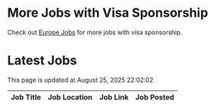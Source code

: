 # More Jobs with Visa Sponsorship

Check out [Europe Jobs](https://github.com/sureshparimi/europejobs#latest-jobs) for more jobs with visa sponsorship.

# Latest Jobs

This page is updated at August 25, 2025 22:02:02

| Job Title | Job Location | Job Link | Job Posted |
| --- | --- | --- | --- |
